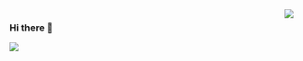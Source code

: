 <img align="right" src="https://github-readme-stats.vercel.app/api?username=wbbhacker&show_icons=true&icon_color=805AD5&text_color=718096&bg_color=ffffff&hide_title=true" />

### Hi there 👋
[![](https://img.shields.io/endpoint?url=https://awards.antv.vision/wbbhacker-s2-contributor.json)](https://github.com/antvis/s2)

<!--
**wbbhacker/wbbhacker** is a ✨ _special_ ✨ repository because its `README.md` (this file) appears on your GitHub profile.

Here are some ideas to get you started:

- 🔭 I’m currently working on ...
- 🌱 I’m currently learning ...
- 👯 I’m looking to collaborate on ...
- 🤔 I’m looking for help with ...
- 💬 Ask me about ...
- 📫 How to reach me: ...
- 😄 Pronouns: ...
- ⚡ Fun fact: ...
-->
